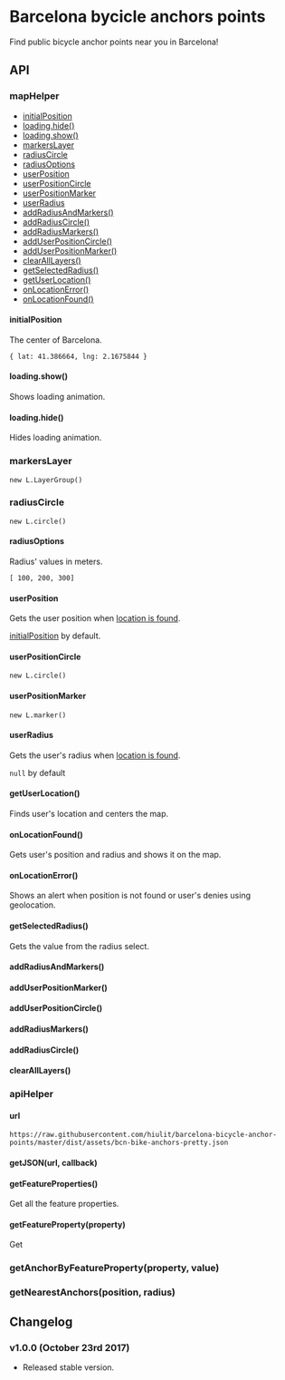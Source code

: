# Barcelona bycicle anchors points

Find public bicycle anchor points near you in Barcelona!

## API

### mapHelper

* [initialPosition](#initialposition)
* [loading.hide()](#loadingshow)
* [loading.show()](#loadinghide)
* [markersLayer](#markerslayer)
* [radiusCircle](#radiuscircle)
* [radiusOptions](#radiusoptions)
* [userPosition](#userposition)
* [userPositionCircle](#userpositioncircle)
* [userPositionMarker](#userpositionmarker)
* [userRadius](#userradius)
* [addRadiusAndMarkers()](#addradiusandmarkers)
* [addRadiusCircle()](#addradiuscircle)
* [addRadiusMarkers()](#addradiusmarkers)
* [addUserPositionCircle()](#adduserpositioncircle)
* [addUserPositionMarker()](#adduserpositionmarker)
* [clearAllLayers()](#clearalllayers)
* [getSelectedRadius()](#getselectedradius)
* [getUserLocation()](#getuserlocation)
* [onLocationError()](#onlocationerror)
* [onLocationFound()](#onlocationfound)

#### initialPosition

The center of Barcelona.

`{ lat: 41.386664, lng: 2.1675844 }`

#### loading.show()

Shows loading animation.

#### loading.hide()

Hides loading animation.

### markersLayer

`new L.LayerGroup()`

### radiusCircle

`new L.circle()`

#### radiusOptions

Radius' values in meters.

`[ 100, 200, 300]`

#### userPosition

Gets the user position when [location is found](#onlocationfound).

[initialPosition](#initialposition) by default.

#### userPositionCircle

`new L.circle()`

#### userPositionMarker

`new L.marker()`

#### userRadius

Gets the user's radius when [location is found](#onlocationfound).

`null` by default

#### getUserLocation()

Finds user's location and centers the map.

#### onLocationFound()

Gets user's position and radius and shows it on the map.

#### onLocationError()

Shows an alert when position is not found or user's denies using geolocation.

#### getSelectedRadius()

Gets the value from the radius select.

#### addRadiusAndMarkers()

#### addUserPositionMarker()

#### addUserPositionCircle()

#### addRadiusMarkers()

#### addRadiusCircle()

#### clearAllLayers()

### apiHelper

#### url

`https://raw.githubusercontent.com/hiulit/barcelona-bicycle-anchor-points/master/dist/assets/bcn-bike-anchors-pretty.json`

#### getJSON(url, callback)

#### getFeatureProperties()

Get all the feature properties.

#### getFeatureProperty(property)

Get

### getAnchorByFeatureProperty(property, value)

### getNearestAnchors(position, radius)

## Changelog

### v1.0.0 (October 23rd 2017)

* Released stable version.
